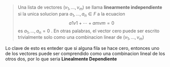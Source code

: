 > Una lista de vectores ($v_1,...,v_m$) se llama **linearmente independiente** si la unica solucion para $a_1, ..., a_n ∈F$ a la ecuacion
> $$
 a1v1+⋯+amvm=0
$$
> es $a_1,...,a_n=0$ . En otras palabras, el vector cero puede ser escrito trivialmente solo como una combinacion linear de $(v_1,…,v_m)$

Lo clave de esto es enteder que si alguna fila se hace cero, entonces uno de los vectores puede ser comprendido como una combinacion lineal de los otros dos, por lo que seria **Linealmente Dependiente**
